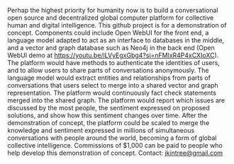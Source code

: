 Perhap the highest priority for humanity now is to build a conversational open source and decentralized global computer platform for collective human and digital intelligence.
This github project is for a demonstration of concept.
Components could include Open WebUI for the front end, a language model adapted to act as an interface to databases in the middle, and a vector and graph database such as Neo4j in the back end (Open WebUI demo at https://youtu.be/iLVyEgxGbg4?si=nFMlxR4P4xCXIoXC).
The platform would have methods to authenticate the identities of users, and to allow users to share parts of conversations anonymously.
The language model would extract entities and relationships from parts of conversations that users select to merge into a shared vector and graph representation.
The platform would continuously fact check statements merged into the shared graph.
The platform would report which issues are discussed by the most people, the sentiment expressed on proposed solutions, and show how this sentiment changes over time.
After the demonstration of concept, the platform could be scaled to merge the knowledge and sentiment expressed in millions of simultaneous conversations with people around the world, becoming a form of global collective intelligence.
Commissions of $1,000 can be paid to people who help develop this demonstration of concept. Contact: jkintree@gmail.com
<!---
Jkintree2/Jkintree2 is a ✨ special ✨ repository because its `README.md` (this file) appears on your GitHub profile.
You can click the Preview link to take a look at your changes.
--->
